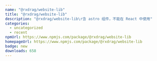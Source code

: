 ```yaml
---
name: "@rxdrag/website-lib"
title: "@rxdrag/website-lib"
description: "@rxdrag/website-lib\r含 astro 组件，不能在 React 中使用"
categories:
  - uncategorized
  - recent
npmUrl: https://www.npmjs.com/package/@rxdrag/website-lib
homepageUrl: https://www.npmjs.com/package/@rxdrag/website-lib
badge: new
downloads: 658
---
```

